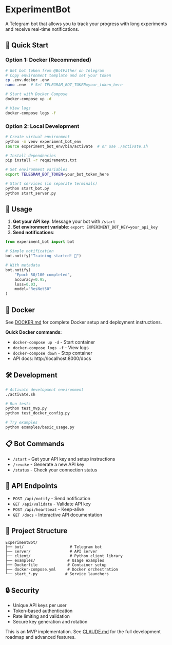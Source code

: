 # ExperimentBot

A Telegram bot that allows you to track your progress with long experiments and receive real-time notifications.

## 🚀 Quick Start

### Option 1: Docker (Recommended)

```bash
# Get bot token from @BotFather on Telegram
# Copy environment template and set your token
cp .env.docker .env
nano .env  # Set TELEGRAM_BOT_TOKEN=your_token_here

# Start with Docker Compose
docker-compose up -d

# View logs
docker-compose logs -f
```

### Option 2: Local Development

```bash
# Create virtual environment
python -m venv experiment_bot_env
source experiment_bot_env/bin/activate  # or use ./activate.sh

# Install dependencies
pip install -r requirements.txt

# Set environment variables
export TELEGRAM_BOT_TOKEN=your_bot_token_here

# Start services (in separate terminals)
python start_bot.py
python start_server.py
```

## 📱 Usage

1. **Get your API key**: Message your bot with `/start`
2. **Set environment variable**: `export EXPERIMENT_BOT_KEY=your_api_key`
3. **Send notifications**:

```python
from experiment_bot import bot

# Simple notification
bot.notify("Training started! 🚀")

# With metadata
bot.notify(
    "Epoch 50/100 completed",
    accuracy=0.95,
    loss=0.03,
    model="ResNet50"
)
```

## 🐳 Docker

See [DOCKER.md](DOCKER.md) for complete Docker setup and deployment instructions.

**Quick Docker commands:**
- `docker-compose up -d` - Start container
- `docker-compose logs -f` - View logs
- `docker-compose down` - Stop container
- API docs: http://localhost:8000/docs

## 🛠️ Development

```bash
# Activate development environment
./activate.sh

# Run tests
python test_mvp.py
python test_docker_config.py

# Try examples
python examples/basic_usage.py
```

## 📋 Bot Commands

- `/start` - Get your API key and setup instructions
- `/revoke` - Generate a new API key
- `/status` - Check your connection status

## 🔧 API Endpoints

- `POST /api/notify` - Send notification
- `GET /api/validate` - Validate API key
- `POST /api/heartbeat` - Keep-alive
- `GET /docs` - Interactive API documentation

## 📁 Project Structure

```
ExperimentBot/
├── bot/                    # Telegram bot
├── server/                 # API server
├── client/                 # Python client library
├── examples/              # Usage examples
├── Dockerfile             # Container setup
├── docker-compose.yml     # Docker orchestration
└── start_*.py            # Service launchers
```

## 🔒 Security

- Unique API keys per user
- Token-based authentication
- Rate limiting and validation
- Secure key generation and rotation

This is an MVP implementation. See [CLAUDE.md](CLAUDE.md) for the full development roadmap and advanced features.
